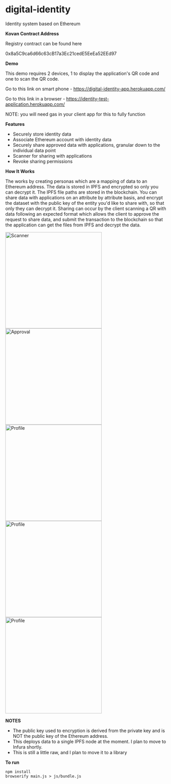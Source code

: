 # digital-identity
Identity system based on Ethereum

**Kovan Contract Address**

Registry contract can be found here

0x8a5C9ca6d66c63cB17a3Ec21cedE5EeEa52EEd97

**Demo** 

This demo requires 2 devices, 1 to display the application's QR code and one to scan the QR code.

Go to this link on smart phone - https://digital-identity-app.herokuapp.com/

Go to this link in a browser - https://identity-test-application.herokuapp.com/

NOTE: you will need gas in your client app for this to fully function

**Features** 

* Securely store identity data
* Associate Ethereum account with identity data
* Securely share approved data with applications, granular down to the individual data point
* Scanner for sharing with applications
* Revoke sharing permissions

**How It Works**

The works by creating personas which are a mapping of data to an Ethereum address.  The data is stored in IPFS and encrypted so only you can decrypt it.  The IPFS file paths are stored in the blockchain.  You can share data with applications on an attribute by attribute basis, and encrypt the dataset with the public key of the entity you'd like to share with, so that only they can decrypt it.  Sharing can occur by the client scanning a QR with data following an expected format which allows the client to approve the request to share data, and submit the transaction to the blockchain so that the application can get the files from IPFS and decrypt the data. 

<img alt="Scanner" src="https://raw.githubusercontent.com/miller46/digital-identity/master/screenshots/scanner.png" width=300 />
<img alt="Approval" src="https://raw.githubusercontent.com/miller46/digital-identity/master/screenshots/confirmation.png" width=300 />
<img alt="Profile" src="https://raw.githubusercontent.com/miller46/digital-identity/master/screenshots/profile1.png" width=300 />
<img alt="Profile" src="https://raw.githubusercontent.com/miller46/digital-identity/master/screenshots/profile2.png" width=300 />
<img alt="Profile" src="https://raw.githubusercontent.com/miller46/digital-identity/master/screenshots/success.png" width=300 />

**NOTES**

* The public key used to encryption is derived from the private key and is NOT the public key of the Ethereum address.
* This deploys data to a single IPFS node at the moment.  I plan to move to Infura shortly.
* This is still a little raw, and I plan to move it to a library

**To run** 

    npm install
    browserify main.js > js/bundle.js
